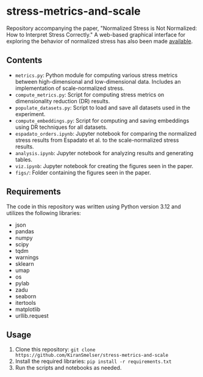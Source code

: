 # stress-metrics-and-scale

Repository accompanying the paper, "Normalized Stress is Not Normalized: How to Interpret Stress Correctly." A web-based graphical interface
for exploring the behavior of normalized stress has also been made [available](https://kiransmelser.github.io/normalized-stress-is-not-normalized/).

## Contents

- `metrics.py`: Python module for computing various stress metrics between high-dimensional and low-dimensional data. Includes an implementation of scale-normalized stress.
- `compute_metrics.py`: Script for computing stress metrics on dimensionality reduction (DR) results.
- `populate_datasets.py`: Script to load and save all datasets used in the experiment.
- `compute_embeddings.py`: Script for computing and saving embeddings using DR techniques for all datasets.
- `espadato_orders.ipynb`: Jupyter notebook for comparing the normalized stress results from Espadato et al. to the scale-normalized stress results.
- `analysis.ipynb`: Jupyter notebook for analyzing results and generating tables.
- `viz.ipynb`: Jupyter notebook for creating the figures seen in the paper.
- `figs/`: Folder containing the figures seen in the paper.

## Requirements

The code in this repository was written using Python version 3.12 and utilizes the following libraries:
- json
- pandas
- numpy
- scipy
- tqdm
- warnings
- sklearn
- umap
- os
- pylab
- zadu
- seaborn
- itertools
- matplotlib
- urllib.request

## Usage

1. Clone this repository: `git clone https://github.com/KiranSmelser/stress-metrics-and-scale`
2. Install the required libraries: `pip install -r requirements.txt`
3. Run the scripts and notebooks as needed.

<!-- ## Citation

If you find this work useful, please consider citing our paper: